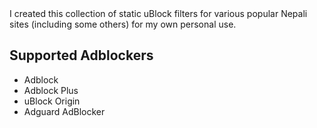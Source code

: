 <div align="left">
I created this collection of static uBlock filters for various popular Nepali sites (including some others) for my own personal use.
</div>

## Supported Adblockers

- Adblock
- Adblock Plus
- uBlock Origin
- Adguard AdBlocker
